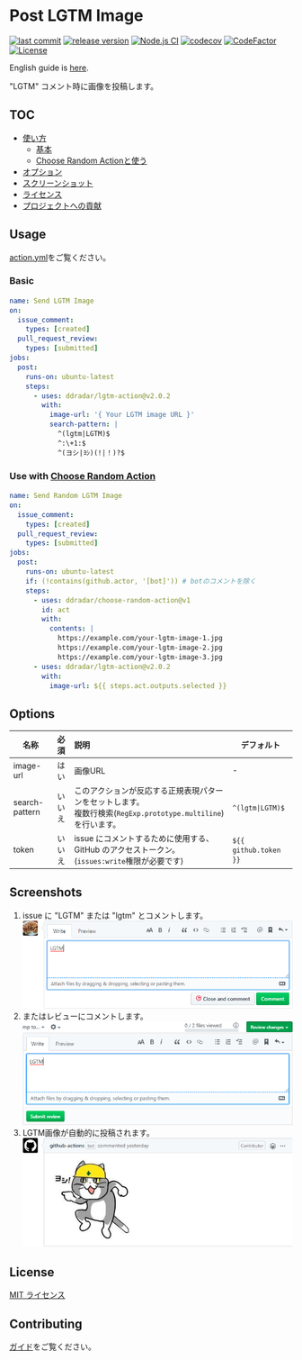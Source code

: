 # Post LGTM Image

[![last commit](https://img.shields.io/github/last-commit/ddradar/lgtm-action 'last commit')](https://github.com/ddradar/lgtm-action/commits)
[![release version](https://img.shields.io/github/v/release/ddradar/lgtm-action 'release version')](https://github.com/ddradar/lgtm-action/releases)
[![Node.js CI](https://github.com/ddradar/lgtm-action/actions/workflows/nodejs.yml/badge.svg)](https://github.com/ddradar/lgtm-action/actions/workflows/nodejs.yml)
[![codecov](https://codecov.io/gh/ddradar/lgtm-action/branch/main/graph/badge.svg?token=9NHUlO6fhV)](https://codecov.io/gh/ddradar/lgtm-action)
[![CodeFactor](https://www.codefactor.io/repository/github/ddradar/lgtm-action/badge)](https://www.codefactor.io/repository/github/ddradar/lgtm-action)
[![License](https://img.shields.io/github/license/ddradar/lgtm-action)](LICENSE)

English guide is [here](./README.md).

"LGTM" コメント時に画像を投稿します。

## TOC

- [使い方](#usage)
  - [基本](#basic)
  - [Choose Random Actionと使う](#use-with-choose-random-action)
- [オプション](#options)
- [スクリーンショット](#screenshots)
- [ライセンス](#license)
- [プロジェクトへの貢献](#contributing)

## Usage

[action.yml](./action.yml)をご覧ください。

### Basic

```yaml
name: Send LGTM Image
on:
  issue_comment:
    types: [created]
  pull_request_review:
    types: [submitted]
jobs:
  post:
    runs-on: ubuntu-latest
    steps:
      - uses: ddradar/lgtm-action@v2.0.2
        with:
          image-url: '{ Your LGTM image URL }'
          search-pattern: |
            ^(lgtm|LGTM)$
            ^:\+1:$
            ^(ヨシ|ﾖｼ)(!|！)?$
```

### Use with [Choose Random Action](https://github.com/ddradar/choose-random-action)

```yaml
name: Send Random LGTM Image
on:
  issue_comment:
    types: [created]
  pull_request_review:
    types: [submitted]
jobs:
  post:
    runs-on: ubuntu-latest
    if: (!contains(github.actor, '[bot]')) # botのコメントを除く
    steps:
      - uses: ddradar/choose-random-action@v1
        id: act
        with:
          contents: |
            https://example.com/your-lgtm-image-1.jpg
            https://example.com/your-lgtm-image-2.jpg
            https://example.com/your-lgtm-image-3.jpg
      - uses: ddradar/lgtm-action@v2.0.2
        with:
          image-url: ${{ steps.act.outputs.selected }}
```

## Options

| 名称           |  必須  | 説明                                                                                                               | デフォルト            |
| -------------- | :----: | :----------------------------------------------------------------------------------------------------------------- | --------------------- |
| image-url      |  はい  | 画像URL                                                                                                            | -                     |
| search-pattern | いいえ | このアクションが反応する正規表現パターンをセットします。<br />複数行検索(`RegExp.prototype.multiline`)を行います。 | `^(lgtm\|LGTM)$`      |
| token          | いいえ | issue にコメントするために使用する、GitHub のアクセストークン。(`issues:write`権限が必要です)                      | `${{ github.token }}` |

## Screenshots

1. issue に "LGTM" または "lgtm" とコメントします。
   ![Send issue comment](https://raw.githubusercontent.com/ddradar/lgtm-action/main/images/screenshot_comment.png)
1. またはレビューにコメントします。
   ![Send review comment](https://raw.githubusercontent.com/ddradar/lgtm-action/main/images/screenshot_pull_request_review.png)
1. LGTM画像が自動的に投稿されます。
   ![LGTM image post](https://raw.githubusercontent.com/ddradar/lgtm-action/main/images/screenshot_action_works.png)

## License

[MIT ライセンス](LICENSE)

## Contributing

[ガイド](CONTRIBUTING-ja.md)をご覧ください。
